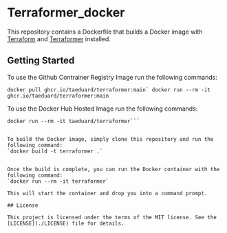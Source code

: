# Terraformer_docker

This repository contains a Dockerfile that builds a Docker image with [Terraform](https://github.com/hashicorp/terraform) and [Terraformer](https://github.com/GoogleCloudPlatform/terraformer) installed.

## Getting Started

To use the Github Contrainer Registry Image run the following commands:

```docker pull ghcr.io/taeduard/terraformer:main`
docker run --rm -it ghcr.io/taeduard/terraformer:main```


To use the Docker Hub Hosted Image run the following commands:

```docker pull taeduard/terraformer
docker run --rm -it taeduard/terraformer```


To build the Docker image, simply clone this repository and run the following command:
`docker build -t terraformer .`


Once the build is complete, you can run the Docker container with the following command:
`docker run --rm -it terraformer`

This will start the container and drop you into a command prompt.

## License

This project is licensed under the terms of the MIT license. See the [LICENSE](./LICENSE) file for details.
